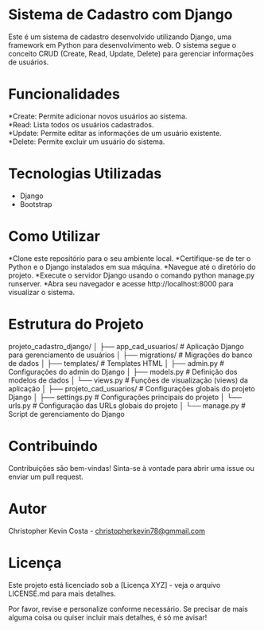 # **Sistema de Cadastro com Django** 
Este é um sistema de cadastro desenvolvido utilizando Django, uma framework em Python para desenvolvimento web. O sistema segue o conceito CRUD (Create, Read, Update, Delete) para gerenciar informações de usuários.

# **Funcionalidades**
*Create: Permite adicionar novos usuários ao sistema.<br>
*Read: Lista todos os usuários cadastrados.<br>
*Update: Permite editar as informações de um usuário existente.<br>
*Delete: Permite excluir um usuário do sistema.<br>

# **Tecnologias Utilizadas**
* Django
* Bootstrap

# **Como Utilizar**
*Clone este repositório para o seu ambiente local.
*Certifique-se de ter o Python e o Django instalados em sua máquina.
*Navegue até o diretório do projeto.
*Execute o servidor Django usando o comando python manage.py runserver.
*Abra seu navegador e acesse http://localhost:8000 para visualizar o sistema.

# **Estrutura do Projeto**

projeto_cadastro_django/
│
├── app_cad_usuarios/       # Aplicação Django para gerenciamento de usuários
│   ├── migrations/         # Migrações do banco de dados
│   ├── templates/          # Templates HTML
│   ├── admin.py            # Configurações do admin do Django
│   ├── models.py           # Definição dos modelos de dados
│   └── views.py            # Funções de visualização (views) da aplicação
│
├── projeto_cad_usuarios/   # Configurações globais do projeto Django
│   ├── settings.py         # Configurações principais do projeto
│   └── urls.py             # Configuração das URLs globais do projeto
│
└── manage.py                # Script de gerenciamento do Django

# **Contribuindo**
Contribuições são bem-vindas! Sinta-se à vontade para abrir uma issue ou enviar um pull request.

# **Autor**
Christopher Kevin Costa - christopherkevin78@gmmail.com

# **Licença**
Este projeto está licenciado sob a [Licença XYZ] - veja o arquivo LICENSE.md para mais detalhes.

Por favor, revise e personalize conforme necessário. Se precisar de mais alguma coisa ou quiser incluir mais detalhes, é só me avisar!
